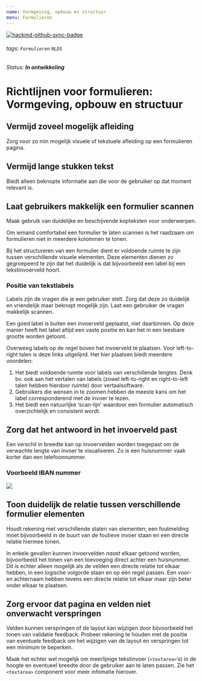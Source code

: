 ```yaml
---
name: Vormgeving, opbouw en structuur
menu: Formulieren
---
```


[![hackmd-github-sync-badge](https://hackmd.io/8IguZZ2YRvCA3vpuoc0EyQ/badge)](https://hackmd.io/8IguZZ2YRvCA3vpuoc0EyQ)

###### tags: `Formulieren` `NLDS`

_Status: **In ontwikkeling**_

# Richtlijnen voor formulieren: Vormgeving, opbouw en structuur

## Vermijd zoveel mogelijk afleiding

Zorg voor zo min mogelijk visuele of tekstuele afleiding op een formulieren pagina.

## Vermijd lange stukken tekst

Biedt alleen beknopte informatie aan die voor de gebruiker op dat moment relevant is.

## Laat gebruikers makkelijk een formulier scannen

Maak gebruik van duidelijke en beschijvende kopteksten voor onderwerpen.

Om iemand comfortabel een formulier te laten scannen is het raadzaam om formulieren niet in meerdere kolommen te tonen.

Bij het structureren van een formulier dient er voldoende ruimte te zijn tussen verschillende visuele elementen. Deze elementen dienen zo gegroepeerd te zijn dat het duidelijk is dat bijvoorbeeld een label bij een tekstinvoerveld hoort.

### Positie van tekstlabels

Labels zijn de vragen die je een gebruiker stelt. Zorg dat deze zo duidelijk en vriendelijk maar beknopt mogelijk zijn. Laat een gebruiker de vragen makkelijk scannen.

Een goed label is buiten een invoerveld geplaatst, niet daarbinnen. Op deze manier heeft het label altijd een vaste positie en kan het in een leesbare grootte worden getoont.

Overweeg labels op de regel boven het invoerveld te plaatsen. Voor left-to-right talen is deze links uitgelijnd. Het hier plaatsen biedt meerdere voordelen:
1. Het biedt voldoende ruimte voor labels van verschillende lengtes. Denk bv. ook aan het vertalen van labels (zowel left-to-right en right-to-left talen hebben hierdoor ruimte) door vertaalsoftware.
1. Gebruikers die wensen in te zoomen hebben de meeste kans om het label corresponderend met de invoer te lezen.
1. Het biedt een natuurlijke ‘scan-lijn’ waardoor een formulier automatisch overzichtelijk en consistent wordt.

## Zorg dat het antwoord in het invoerveld past

Een verschil in breedte kan op invoervelden worden toegepast om de verwachte lengte van invoer te visualiseren. Zo is een huisnummer vaak korter dan een telefoonnummer.

### Voorbeeld IBAN nummer

![](https://i.imgur.com/edEERws.png)


## Toon duidelijk de relatie tussen verschillende formulier elementen

Houdt rekening met verschillende staten van elementen; een foutmelding moet bijvoorbeeld in de buurt van de foutieve invoer staan en een directe relatie hiermee tonen.

In enkele gevallen kunnen invoervelden *naast* elkaar getoond worden, bijvoorbeeld het tonen van een toevoeging direct achter een huisnummer. Dit is echter alleen mogelijk als de velden een directe relatie tot elkaar hebben, in een logische volgorde staan en op één regel passen. Een voor- en achternaam hebben tevens een directe relatie tot elkaar maar zijn beter onder elkaar te plaatsen.


## Zorg ervoor dat pagina en velden niet onverwacht verspringen

Velden kunnen verspringen of de layout kan wijzigen door bijvoorbeeld het tonen van validatie feedback. Probeer rekening te houden met de positie van eventuele feedback om het wijzigen van de layout en verspringen tot een minimum te beperken.

Maak het echter wel mogelijk om meerlijnige tekstinvoer (`<textarea>`’s) in de hoogte en eventueel breedte door de gebruiker aan te laten passen. Zie het `<textarea>` component voor meer infomatie hierover.